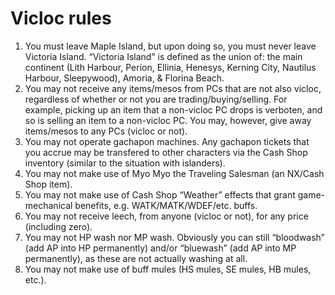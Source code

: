 # Vicloc rules

1. You must leave Maple Island, but upon doing so, you must never leave Victoria Island. “Victoria Island” is defined as the union of: the main continent (Lith Harbour, Perion, Ellinia, Henesys, Kerning City, Nautilus Harbour, Sleepywood), Amoria, & Florina Beach.
2. You may not receive any items/mesos from PCs that are not also vicloc, regardless of whether or not you are trading/buying/selling. For example, picking up an item that a non-vicloc PC drops is verboten, and so is selling an item to a non-vicloc PC. You may, however, give away items/mesos to any PCs (vicloc or not).
3. You may not operate gachapon machines. Any gachapon tickets that you accrue may be transfered to other characters via the Cash Shop inventory (similar to the situation with islanders).
4. You may not make use of Myo Myo the Traveling Salesman (an NX/Cash Shop item).
5. You may not make use of Cash Shop “Weather” effects that grant game-mechanical benefits, e.g. WATK/MATK/WDEF/etc. buffs.
6. You may not receive leech, from anyone (vicloc or not), for any price (including zero).
7. You may not HP wash nor MP wash. Obviously you can still “bloodwash” (add AP into HP permanently) and/or “bluewash” (add AP into MP permanently), as these are not actually washing at all.
8. You may not make use of buff mules (HS mules, SE mules, HB mules, etc.).
